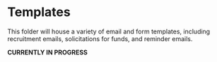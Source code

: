 # Templates
This folder will house a variety of email and form templates, including recruitment emails, solicitations for funds, and reminder emails.

**CURRENTLY IN PROGRESS**
